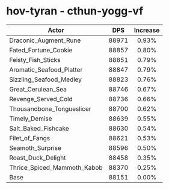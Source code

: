 # hov-tyran - cthun-yogg-vf
| Actor | DPS | Increase |
|---|:---:|:---:|
|Draconic_Augment_Rune|88971|0.93%|
|Fated_Fortune_Cookie|88857|0.80%|
|Feisty_Fish_Sticks|88851|0.79%|
|Aromatic_Seafood_Platter|88847|0.79%|
|Sizzling_Seafood_Medley|88823|0.76%|
|Great_Cerulean_Sea|88746|0.67%|
|Revenge_Served_Cold|88736|0.66%|
|Thousandbone_Tongueslicer|88700|0.62%|
|Timely_Demise|88639|0.55%|
|Salt_Baked_Fishcake|88630|0.54%|
|Filet_of_Fangs|88621|0.53%|
|Seamoth_Surprise|88596|0.50%|
|Roast_Duck_Delight|88458|0.35%|
|Thrice_Spiced_Mammoth_Kabob|88370|0.25%|
|Base|88151|0.00%|
